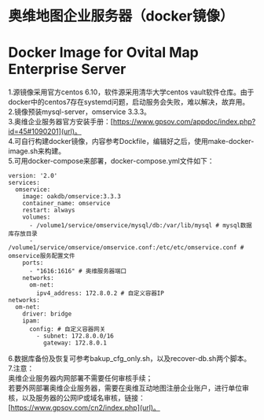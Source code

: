 # 奥维地图企业服务器（docker镜像）  
# Docker Image for Ovital Map Enterprise Server  
1.源镜像采用官方centos 6.10，软件源采用清华大学centos vault软件仓库。由于docker中的centos7存在systemd问题，启动服务会失败，难以解决，故弃用。  
2.镜像预装mysql-server，omservice 3.3.3。  
3.奥维企业服务器官方安装手册：[https://www.gpsov.com/appdoc/index.php?id=45#1090201](url)。  
4.可自行构建docker镜像，内容参考Dockfile，编辑好之后，使用make-docker-image.sh来构建。  
5.可用docker-compose来部署，docker-compose.yml文件如下：  
```
version: '2.0'
services:
  omservice:
    image: oakdb/omservice:3.3.3
    container_name: omservice
    restart: always
    volumes:
      - /volume1/service/omservice/mysql/db:/var/lib/mysql # mysql数据库存放目录
      - /volume1/service/omservice/omservice.conf:/etc/etc/omservice.conf # omservice服务配置文件
    ports:
      - "1616:1616" # 奥维服务器端口
    networks:
      om-net:
        ipv4_address: 172.8.0.2 # 自定义容器IP
networks:
  om-net:
    driver: bridge
    ipam:
      config: # 自定义容器网关
        - subnet: 172.8.0.0/16
          gateway: 172.8.0.1
```
6.数据库备份及恢复可参考bakup_cfg_only.sh，以及recover-db.sh两个脚本。  
7.注意：  
奥维企业服务器内网部署不需要任何审核手续；  
若要外网部署奥维企业服务器，需要在奥维互动地图注册企业账户，进行单位审核，以及服务器的公网IP或域名审核，链接：[https://www.gpsov.com/cn2/index.php](url)。
